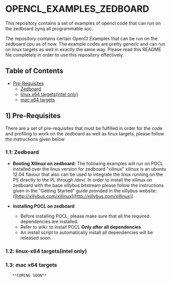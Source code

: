 # OPENCL_EXAMPLES_ZEDBOARD
This repository contains a set of examples of opencl code that can run on the zedboard zynq all programmable soc.

The repository contains certain OpenCl Examples that can be run on the zedboard cpu as of now. The example codes are pretty generic and can run on linux targets as well in exactly the same way. Please read this README file completely in order to use this repository effectively.

## Table of Contents
+ [Pre-Requisites](#prereq) 
    + [Zedboard](#prereq-zb)
    + [linux x64 targets(intel only)](#prereq-x64)
    + [mac x64 targets](#prereq-x64)


## <a name="prereq"></a> 1) Pre-Requisites
There are a set of pre-requisites that must be fulfilled in order for the code and profiling to work on the zedboard as well as linux targets, please follow the instructions given below

### <a name="prereq-zb"></a> 1.1: Zedboard

* **Booting Xilinux on zedboard:**
The following examples will run on POCL installed over the linux version for zedboard "xilinux" xilinux is an ubuntu 12.04 flavour that also can be used to integrate the linux running on the PS directly to the PL through /dev/.
In order to install the xilinux on zedboard with the base xillybus bitstream please follow the instructions given in the "Getting Started" guide provided in the xillybus website:([http://xillybus.com/xillinux](http://xillybus.com/xillinux))

* **Installing POCL on zedboard**
    *    Before installing POCL, please make sure that all the required dependencies are installed.
    *    Refer to wiki: to install POCL **Only after all dependencies**
    *    An install script to automatically install all dependencies will be released soon.

### <a name="prereq-x64"></a> 1.2: linux-x64 targets(intel only)

### <a name="prereq-x64"></a> 1.3: mac x64 targets

       **COMING SOON**
